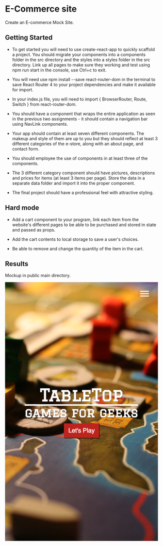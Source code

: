 # E-Commerce site

Create an E-commerce Mock Site.

## Getting Started

- To get started you will need to use create-react-app to quickly scaffold a project. You should migrate your components into a components folder in the src directory and the styles into a styles folder in the src directory. Link up all pages to make sure they working and test using npm run start in the console, use Ctrl+c to exit.

- You will need use npm install --save react-router-dom in the terminal to save React Router 4 to your project dependencies and make it available for import.

- In your index.js file, you will need to import { BrowserRouter, Route, Switch } from react-router-dom.

- You should have a <BaseLayout> component that wraps the entire application as seen in the previous two assignments - it should contain a navigation bar using NavLink components.

- Your app should contain at least seven different components. The makeup and style of them are up to you but they should reflect at least 3 different categories of the e-store, along with an about page, and contact form.

- You should employee the use of <Link> components in at least three of the components.

- The 3 different category component should have pictures, descriptions and prices for items (at least 3 items per page). Store the data in a separate data folder and import it into the proper component.

- The final project should have a professional feel with attractive styling.

## Hard mode

- Add a cart component to your program, link each item from the website's different pages to be able to be purchased and stored in state and passed as props.

- Add the cart contents to local storage to save a user's choices.

- Be able to remove and change the quantity of the item in the cart.

## Results

Mockup in public main directory.

![](homeMobile.png)
